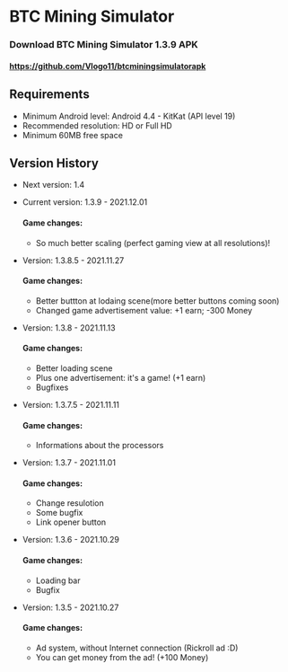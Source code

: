 # BTC Mining Simulator
### Download BTC Mining Simulator 1.3.9 APK
#### https://github.com/Vlogo11/btcminingsimulatorapk

## Requirements
- Minimum Android level: Android 4.4 - KitKat (API level 19)
- Recommended resolution: HD or Full HD
- Minimum 60MB free space

## Version History
- Next version: 1.4

- Current version: 1.3.9 - 2021.12.01
  #### Game changes:
    - So much better scaling (perfect gaming view at all resolutions)!

- Version: 1.3.8.5 - 2021.11.27
  #### Game changes:
    - Better buttton at lodaing scene(more better buttons coming soon)
    - Changed game advertisement value: +1 earn; -300 Money

- Version: 1.3.8 - 2021.11.13
  #### Game changes:
    - Better loading scene
    - Plus one advertisement: it's a game! (+1 earn)
    - Bugfixes

- Version: 1.3.7.5 - 2021.11.11
  #### Game changes:
    - Informations about the processors

- Version: 1.3.7 - 2021.11.01
  #### Game changes:
    - Change resulotion
    - Some bugfix
    - Link opener button

- Version: 1.3.6 - 2021.10.29
  #### Game changes:
    - Loading bar
    - Bugfix

- Version: 1.3.5 - 2021.10.27
  #### Game changes:
    - Ad system, without Internet connection (Rickroll ad :D)
    - You can get money from the ad! (+100 Money)
